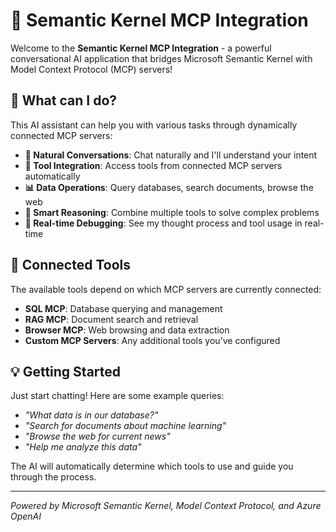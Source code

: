 # 🤖 Semantic Kernel MCP Integration

Welcome to the **Semantic Kernel MCP Integration** - a powerful conversational AI application that bridges Microsoft Semantic Kernel with Model Context Protocol (MCP) servers!

## 🚀 What can I do?

This AI assistant can help you with various tasks through dynamically connected MCP servers:

- **💬 Natural Conversations**: Chat naturally and I'll understand your intent
- **🔧 Tool Integration**: Access tools from connected MCP servers automatically
- **📊 Data Operations**: Query databases, search documents, browse the web
- **🧠 Smart Reasoning**: Combine multiple tools to solve complex problems
- **📝 Real-time Debugging**: See my thought process and tool usage in real-time

## 🔌 Connected Tools

The available tools depend on which MCP servers are currently connected:

- **SQL MCP**: Database querying and management
- **RAG MCP**: Document search and retrieval
- **Browser MCP**: Web browsing and data extraction
- **Custom MCP Servers**: Any additional tools you've configured

## 💡 Getting Started

Just start chatting! Here are some example queries:

- *"What data is in our database?"*
- *"Search for documents about machine learning"*
- *"Browse the web for current news"*
- *"Help me analyze this data"*

The AI will automatically determine which tools to use and guide you through the process.

---

*Powered by Microsoft Semantic Kernel, Model Context Protocol, and Azure OpenAI*
